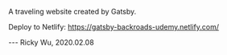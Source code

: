 A traveling website created by Gatsby.

Deploy to Netlify: https://gatsby-backroads-udemy.netlify.com/

--- Ricky Wu, 2020.02.08